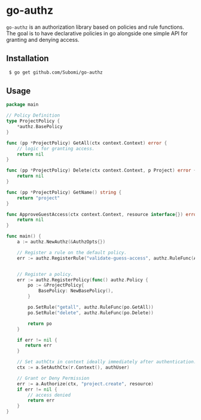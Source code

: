 # go-authz
`go-authz` is an authorization library based on policies and rule functions. The goal is to have declarative policies in go alongside one simple API for granting and denying access.

## Installation
```bash
 $ go get github.com/Subomi/go-authz
```

## Usage
```go
package main

// Policy Definition
type ProjectPolicy {
    *authz.BasePolicy
}

func (pp *ProjectPolicy) GetAll(ctx context.Context) error {
    // logic for granting access.
    return nil
}

func (pp *ProjectPolicy) Delete(ctx context.Context, p Project) error {
    return nil
}

func (pp *ProjectPolicy) GetName() string {
    return "project"
}

func ApproveGuestAccess(ctx context.Context, resource interface{}) error {
    return nil
}

func main() {
    a := authz.NewAuthz(&AuthzOpts{})

    // Register a rule on the default policy.
    err := authz.RegisterRule("validate-guess-access", authz.RuleFunc(ApproveGuestAccess))


    // Register a policy.
    err := authz.RegisterPolicy(func() authz.Policy {
        po := &ProjectPolicy{
            BasePolicy: NewBasePolicy(),
        }

        po.SetRule("getall", authz.RuleFunc(po.GetAll))
        po.SetRule("delete", authz.RuleFunc(po.Delete))

        return po
    }

    if err != nil {
       return err 
    }

    // Set authCtx in context ideally immediately after authentication.
    ctx := a.SetAuthCtx(r.Context(), authUser)

    // Grant or Deny Permission
    err := a.Authorize(ctx, "project.create", resource)
    if err != nil {
	    // access denied
	    return err
    }
}
```
